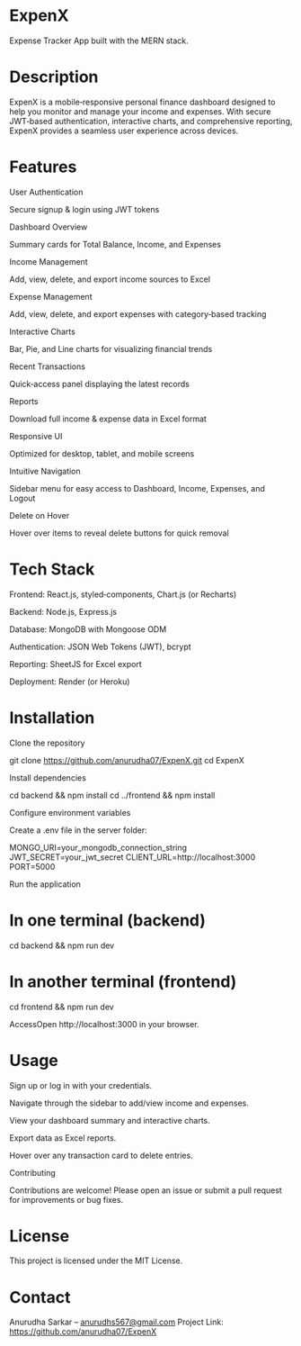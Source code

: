 # ExpenX

Expense Tracker App built with the MERN stack.

# Description

ExpenX is a mobile‑responsive personal finance dashboard designed to help you monitor and manage your income and expenses. With secure JWT‑based authentication, interactive charts, and comprehensive reporting, ExpenX provides a seamless user experience across devices.

# Features

User Authentication

Secure signup & login using JWT tokens

Dashboard Overview

Summary cards for Total Balance, Income, and Expenses

Income Management

Add, view, delete, and export income sources to Excel

Expense Management

Add, view, delete, and export expenses with category‑based tracking

Interactive Charts

Bar, Pie, and Line charts for visualizing financial trends

Recent Transactions

Quick‑access panel displaying the latest records

Reports

Download full income & expense data in Excel format

Responsive UI

Optimized for desktop, tablet, and mobile screens

Intuitive Navigation

Sidebar menu for easy access to Dashboard, Income, Expenses, and Logout

Delete on Hover

Hover over items to reveal delete buttons for quick removal

# Tech Stack

Frontend: React.js, styled‑components, Chart.js (or Recharts)

Backend: Node.js, Express.js

Database: MongoDB with Mongoose ODM

Authentication: JSON Web Tokens (JWT), bcrypt

Reporting: SheetJS for Excel export

Deployment: Render (or Heroku)

# Installation

Clone the repository

git clone https://github.com/anurudha07/ExpenX.git
cd ExpenX

Install dependencies

cd backend && npm install
cd ../frontend && npm install

Configure environment variables

Create a .env file in the server folder:

MONGO_URI=your_mongodb_connection_string
JWT_SECRET=your_jwt_secret
CLIENT_URL=http://localhost:3000
PORT=5000

Run the application

# In one terminal (backend)
cd backend && npm run dev

# In another terminal (frontend)
cd frontend && npm run dev

AccessOpen http://localhost:3000 in your browser.

# Usage

Sign up or log in with your credentials.

Navigate through the sidebar to add/view income and expenses.

View your dashboard summary and interactive charts.

Export data as Excel reports.

Hover over any transaction card to delete entries.

Contributing

Contributions are welcome! Please open an issue or submit a pull request for improvements or bug fixes.

# License

This project is licensed under the MIT License.

# Contact

Anurudha Sarkar – anurudhs567@gmail.com
Project Link: https://github.com/anurudha07/ExpenX

